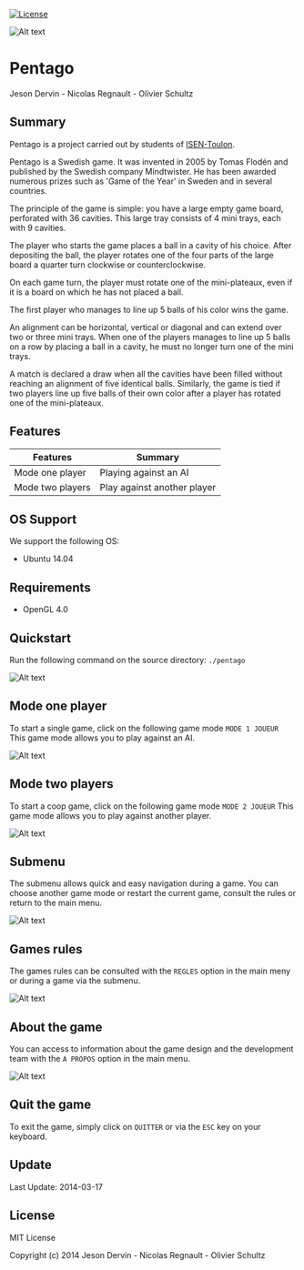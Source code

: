[![License](https://img.shields.io/:license-MIT-blue.svg)](https://opensource.org/licenses/MIT)

![Alt text](https://github.com/neroon/Projet-Pentago/blob/master/images/Pentago.jpg "Pentago")

# Pentago

Jeson Dervin - Nicolas Regnault - Olivier Schultz

## Summary

Pentago is a project carried out by students of [ISEN-Toulon](https://www.isen.fr/).

Pentago is a Swedish game. It was invented in 2005 by Tomas Flodén and published by the Swedish company Mindtwister. He has been awarded numerous prizes such as 'Game of the Year' in Sweden and in several countries.

The principle of the game is simple: you have a large empty game board, perforated with 36 cavities. This large tray consists of 4 mini trays, each with 9 cavities.

The player who starts the game places a ball in a cavity of his choice. After depositing the ball, the player rotates one of the four parts of the large board a quarter turn clockwise or counterclockwise.

On each game turn, the player must rotate one of the mini-plateaux, even if it is a board on which he has not placed a ball.

The first player who manages to line up 5 balls of his color wins the game.

An alignment can be horizontal, vertical or diagonal and can extend over two or three mini trays. When one of the players manages to line up 5 balls on a row by placing a ball in a cavity, he must no longer turn one of the mini trays.

A match is declared a draw when all the cavities have been filled without reaching an alignment of five identical balls. Similarly, the game is tied if two players line up five balls of their own color after a player has rotated one of the mini-plateaux.

## Features

| Features                                | Summary                                                                                                                                                                                                                                                     |
|----------------------------------------|------------------------------------------------------------------------------------------------------------------------------------------------------------------|
| Mode one player 				 | Playing against an AI |
| Mode two players                   | Play against another player |

## OS Support

We support the following OS:

* Ubuntu 14.04

## Requirements

* OpenGL 4.0

## Quickstart

Run the following command on the source directory: `./pentago`

![Alt text](https://github.com/neroon/Projet-Pentago/blob/master/images/accueil.PNG "Accueil")

## Mode one player
To start a single game, click on the following game mode `MODE 1 JOUEUR`
This game mode allows you to play against an AI.

![Alt text](https://github.com/neroon/Projet-Pentago/blob/master/images/mode1joueur.PNG "Mode 1 joueur")

## Mode two players
To start a coop game, click on the following game mode `MODE 2 JOUEUR`
This game mode allows you to play against another player.

![Alt text](https://github.com/neroon/Projet-Pentago/blob/master/images/mode2joueur.PNG "Mode 12joueur")

## Submenu
The submenu allows quick and easy navigation during a game. You can choose another game mode or restart the current game, consult the rules or return to the main menu.

![Alt text](https://github.com/neroon/Projet-Pentago/blob/master/images/menuminia.PNG "Menu")

## Games rules
The games rules can be consulted with the `REGLES` option in the main meny or during a game via the submenu.

![Alt text](https://github.com/neroon/Projet-Pentago/blob/master/images/regles.PNG "Règles")

## About the game
You can access to information about the game design and the development team with the `A PROPOS` option in the main menu.

![Alt text](https://github.com/neroon/Projet-Pentago/blob/master/images/propos.PNG "A propos")

## Quit the game
To exit the game, simply click on `QUITTER` or via the `ESC` key on your keyboard.

## Update
Last Update: 2014-03-17

## License

MIT License

Copyright (c) 2014 Jeson Dervin - Nicolas Regnault - Olivier Schultz
